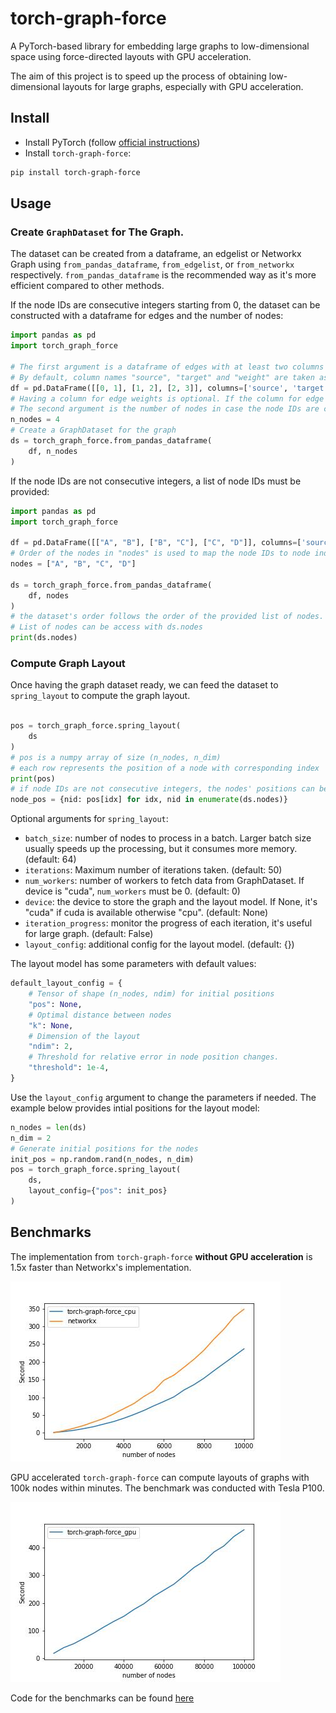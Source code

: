 # torch-graph-force

A PyTorch-based library for embedding large graphs to low-dimensional space using force-directed layouts with GPU acceleration.

The aim of this project is to speed up the process of obtaining low-dimensional layouts for large graphs, especially with GPU acceleration.

## Install

- Install PyTorch (follow [official instructions](https://pytorch.org/get-started/locally))
- Install `torch-graph-force`:
```bash
pip install torch-graph-force
```

## Usage

### Create `GraphDataset` for The Graph.

The dataset can be created from a dataframe, an edgelist or Networkx Graph using `from_pandas_dataframe`, `from_edgelist`, or `from_networkx` respectively. `from_pandas_dataframe` is the recommended way as it's more efficient compared to other methods.

If the node IDs are consecutive integers starting from 0, the dataset can be constructed with a dataframe for edges and the number of nodes:

```python
import pandas as pd
import torch_graph_force

# The first argument is a dataframe of edges with at least two columns for source and target nodes.
# By default, column names "source", "target" and "weight" are taken as source nodes, target nodes and edge weights.
df = pd.DataFrame([[0, 1], [1, 2], [2, 3]], columns=['source', 'target'])
# Having a column for edge weights is optional. If the column for edge weights does not exist, 1.0 will be used for all edges.
# The second argument is the number of nodes in case the node IDs are consecutive integers starting from 0.
n_nodes = 4
# Create a GraphDataset for the graph
ds = torch_graph_force.from_pandas_dataframe(
    df, n_nodes
)
```

If the node IDs are not consecutive integers, a list of node IDs must be provided:
```python
import pandas as pd
import torch_graph_force

df = pd.DataFrame([["A", "B"], ["B", "C"], ["C", "D"]], columns=['source', 'target'])
# Order of the nodes in "nodes" is used to map the node IDs to node indices.
nodes = ["A", "B", "C", "D"]

ds = torch_graph_force.from_pandas_dataframe(
    df, nodes
)
# the dataset's order follows the order of the provided list of nodes. In this example, calling  ds[0] will return the data for node "A" and ds[1] for node "B"
# List of nodes can be access with ds.nodes
print(ds.nodes)
```
### Compute Graph Layout

Once having the graph dataset ready, we can feed the dataset to `spring_layout` to compute the graph layout.

```python

pos = torch_graph_force.spring_layout(
    ds
)
# pos is a numpy array of size (n_nodes, n_dim)
# each row represents the position of a node with corresponding index
print(pos)
# if node IDs are not consecutive integers, the nodes' positions can be obtained from the node list
node_pos = {nid: pos[idx] for idx, nid in enumerate(ds.nodes)}
```

Optional arguments for `spring_layout`:
- `batch_size`: number of nodes to process in a batch. Larger batch size usually speeds up the processing, but it consumes more memory. (default: 64)
- `iterations`: Maximum number of iterations taken. (default: 50)
- `num_workers`: number of workers to fetch data from GraphDataset. If device is "cuda", `num_workers` must be 0. (default: 0)
- `device`: the device to store the graph and the layout model. If None, it's "cuda" if cuda is available otherwise "cpu". (default: None)
- `iteration_progress`: monitor the progress of each iteration, it's useful for large graph. (default: False)
- `layout_config`: additional config for the layout model. (default: {})

The layout model has some parameters with default values:
```python
default_layout_config = {
    # Tensor of shape (n_nodes, ndim) for initial positions
    "pos": None,
    # Optimal distance between nodes
    "k": None,
    # Dimension of the layout
    "ndim": 2,
    # Threshold for relative error in node position changes.
    "threshold": 1e-4,
}
```

Use the `layout_config` argument to change the parameters if needed. The example below provides intial positions for the layout model:
```python
n_nodes = len(ds)
n_dim = 2
# Generate initial positions for the nodes
init_pos = np.random.rand(n_nodes, n_dim)
pos = torch_graph_force.spring_layout(
    ds,
    layout_config={"pos": init_pos}
)
```
## Benchmarks

The implementation from `torch-graph-force` **without GPU acceleration** is 1.5x faster than Networkx's implementation.

![CPU Benchmark](/assets/cpu-benchmark.jpg)

GPU accelerated `torch-graph-force` can compute layouts of graphs with 100k nodes within minutes. The benchmark was conducted with Tesla P100.

![GPU Benchmark](/assets/gpu-benchmark.jpg)

Code for the benchmarks can be found [here](/torch_graph_force/benchmark.py)